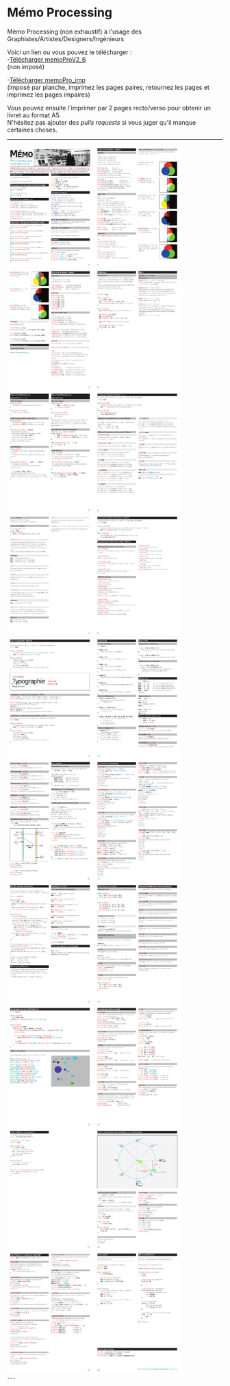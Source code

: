 # Mémo Processing

Mémo Processing (non exhaustif) à l'usage des Graphistes/Artistes/Designers/Ingénieurs  


Voici un lien ou vous pouvez le télécharger :  
-[Télécharger memoProV2_6](memoProV2_6.pdf)  
(non imposé)  
  
-[Télécharger memoPro_imp](memoPro_imp.pdf)  
(imposé par planche, imprimez les pages paires, retournez les pages et imprimez les pages impaires)

  
Vous pouvez ensuite l'imprimer par 2 pages recto/verso pour obtenir un livret au format A5.  
N'hésitez pas ajouter des _pulls requests_ si vous juger qu'il manque certaines choses.

---
<div style="display: inline-block">
	<img src="preview/memoIma-01.png" alt="" width="200">
	<img src="preview/memoIma-02.png" alt="" width="200">
	<img src="preview/memoIma-03.png" alt="" width="200">
	<img src="preview/memoIma-04.png" alt="" width="200">
	<img src="preview/memoIma-05.png" alt="" width="200">
	<img src="preview/memoIma-06.png" alt="" width="200">
	<img src="preview/memoIma-07.png" alt="" width="200">
	<img src="preview/memoIma-08.png" alt="" width="200">
	<img src="preview/memoIma-09.png" alt="" width="200">
	<img src="preview/memoIma-10.png" alt="" width="200">
	<img src="preview/memoIma-11.png" alt="" width="200">
	<img src="preview/memoIma-12.png" alt="" width="200">
	<img src="preview/memoIma-13.png" alt="" width="200">
	<img src="preview/memoIma-14.png" alt="" width="200">
	<img src="preview/memoIma-15.png" alt="" width="200">
	<img src="preview/memoIma-16.png" alt="" width="200">
	<img src="preview/memoIma-17.png" alt="" width="200">
	<img src="preview/memoIma-18.png" alt="" width="200">
	<img src="preview/memoIma-19.png" alt="" width="200">
	<img src="preview/memoIma-20.png" alt="" width="200">
</div>
---
